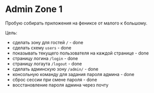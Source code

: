 # Admin Zone 1

Пробую собирать приложения на фениксе от малого к большому.

Цель:

- сделать зону для гостей `/` - done
- сделать схему `users` - done
- показывать текущего пользователя на каждой странице - done
- страницу логина `/login` - done
- страницу логаута `/logout` - done
- сделать админскую зону `/admin/` - done
- консольную команду для задания пароля админа - done
- сброс сессии при смене пароля - done
- восстановление пароля админа через почту

